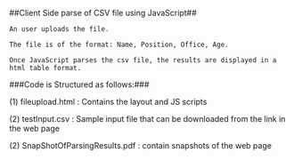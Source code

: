 ##Client Side parse of CSV file using JavaScript##

    An user uploads the file.

    The file is of the format: Name, Position, Office, Age.

    Once JavaScript parses the csv file, the results are displayed in a html table format.

    
###Code is Structured as follows:###

(1) fileupload.html : Contains the layout and JS scripts

(2) testInput.csv : Sample input file that can be downloaded from the link in the web page

(2) SnapShotOfParsingResults.pdf : contain snapshots of the web page

